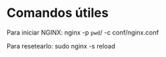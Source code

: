 # Comandos útiles

Para iniciar NGINX: nginx -p `pwd`/ -c conf/nginx.conf

Para resetearlo: sudo nginx -s reload
